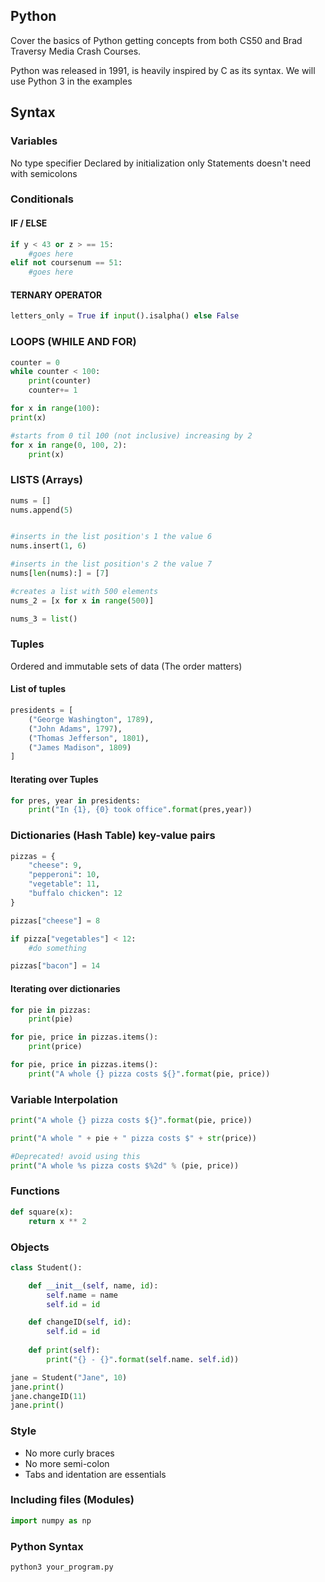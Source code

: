 ## Python

Cover the basics of Python getting concepts from both CS50 and Brad Traversy Media Crash Courses.

Python was released in 1991, is heavily inspired by C as its syntax.
We will use Python 3 in the examples

## Syntax

### Variables

No type specifier
Declared by initialization only
Statements doesn't need with semicolons

### Conditionals

#### IF / ELSE
```python
if y < 43 or z > == 15:
    #goes here
elif not coursenum == 51:
    #goes here
```

#### TERNARY OPERATOR
```python
letters_only = True if input().isalpha() else False
```

### LOOPS (WHILE AND FOR)
```python
counter = 0
while counter < 100:
    print(counter)
    counter+= 1

for x in range(100):
print(x)

#starts from 0 til 100 (not inclusive) increasing by 2
for x in range(0, 100, 2):
    print(x)
```

### LISTS (Arrays)
```python
nums = []
nums.append(5)


#inserts in the list position's 1 the value 6
nums.insert(1, 6)

#inserts in the list position's 2 the value 7
nums[len(nums):] = [7]

#creates a list with 500 elements
nums_2 = [x for x in range(500)]

nums_3 = list()
```

### Tuples
Ordered and immutable sets of data (The order matters)

#### List of tuples
```python
presidents = [
    ("George Washington", 1789),
    ("John Adams", 1797),
    ("Thomas Jefferson", 1801),
    ("James Madison", 1809)
]
```

#### Iterating over Tuples
```python
for pres, year in presidents:
    print("In {1}, {0} took office".format(pres,year))
```

### Dictionaries (Hash Table) key-value pairs
```python
pizzas = {
    "cheese": 9,
    "pepperoni": 10,
    "vegetable": 11,
    "buffalo chicken": 12
}

pizzas["cheese"] = 8

if pizza["vegetables"] < 12:
    #do something

pizzas["bacon"] = 14
```

#### Iterating over dictionaries
```python
for pie in pizzas:
    print(pie)

for pie, price in pizzas.items():
    print(price)

for pie, price in pizzas.items():
    print("A whole {} pizza costs ${}".format(pie, price))
```

### Variable Interpolation
```python
print("A whole {} pizza costs ${}".format(pie, price))

print("A whole " + pie + " pizza costs $" + str(price))

#Deprecated! avoid using this
print("A whole %s pizza costs $%2d" % (pie, price))
```

### Functions
```python
def square(x):
    return x ** 2
```

### Objects
```python
class Student():

    def __init__(self, name, id):
        self.name = name
        self.id = id

    def changeID(self, id):
        self.id = id
    
    def print(self):
        print("{} - {}".format(self.name. self.id))

jane = Student("Jane", 10)
jane.print()
jane.changeID(11)
jane.print()
```

### Style
* No more curly braces
* No more semi-colon
* Tabs and identation are essentials

### Including files (Modules)
```python
import numpy as np
```

### Python Syntax
```python
python3 your_program.py
```